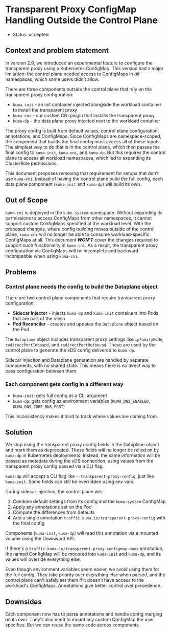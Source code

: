 # Transparent Proxy ConfigMap Handling Outside the Control Plane

* Status: accepted

## Context and problem statement

In version 2.9, we introduced an experimental feature to configure the transparent proxy using a Kubernetes ConfigMap. This version had a major limitation: the control plane needed access to ConfigMaps in *all* namespaces, which some users didn’t allow.

There are three components outside the control plane that rely on the transparent proxy configuration:

- `kuma-init` - an init container injected alongside the workload container to install the transparent proxy
- `kuma-cni` - our custom CNI plugin that installs the transparent proxy
- `kuma-dp` - the data plane proxy injected next to the workload container

The proxy config is built from default values, control plane configuration, annotations, and ConfigMaps. Since ConfigMaps are namespace-scoped, the component that builds the final config must access all of these inputs. The simplest way to do that is in the control plane, which then passes the final config to `kuma-init`, `kuma-cni`, and `kuma-dp`. But this requires the control plane to access all workload namespaces, which led to expanding its ClusterRole permissions.

This document proposes removing that requirement for setups that don’t use `kuma-cni`. Instead of having the control plane build the full config, each data plane component (`kuma-init` and `kuma-dp`) will build its own.

## Out of Scope

`kuma-cni` is deployed in the `kube-system` namespace. Without expanding its permissions to access ConfigMaps from other namespaces, it cannot support custom ConfigMaps specified at the workload level. With the proposed changes, where config building moves outside of the control plane, `kuma-cni` will no longer be able to consume workload-specific ConfigMaps at all. This document **_WON'T_** cover the changes required to support such functionality in `kuma-cni`. As a result, the transparent proxy configuration via ConfigMaps will be incomplete and backward incompatible when using `kuma-cni`.

## Problems

### Control plane needs the config to build the Dataplane object

There are two control plane components that require transparent proxy configuration:

- **Sidecar Injector** - injects `kuma-dp` and `kuma-init` containers into Pods that are part of the mesh
- **Pod Reconciler** - creates and updates the `Dataplane` object based on the Pod

The `Dataplane` object includes transparent proxy settings like `ipFamilyMode`, `redirectPortInbound`, and `redirectPortOutbound`. These are used by the control plane to generate the xDS config delivered to `kuma-dp`.

Sidecar injection and Dataplane generation are handled by separate components, with no shared state. This means there is no direct way to pass configuration between them.

### Each component gets config in a different way

- `kuma-init`: gets full config as a CLI argument
- `kuma-dp`: gets config as environment variables (`KUMA_DNS_ENABLED`, `KUMA_DNS_CORE_DNS_PORT`)

This inconsistency makes it hard to track where values are coming from.

## Solution

We stop using the transparent proxy config fields in the Dataplane object and mark them as deprecated. These fields will no longer be relied on by `kuma-dp` in Kubernetes deployments. Instead, the same information will be passed as metadata during the xDS connection, using values from the transparent proxy config passed via a CLI flag.

`kuma-dp` will accept a CLI flag like `--transparent-proxy-config`, just like `kuma-init`. Some fields can still be overridden using env vars.

During sidecar injection, the control plane will:
1. Combine default settings from its config and the `kuma-system` ConfigMap
2. Apply any annotations set on the Pod
3. Compute the differences from defaults
4. Add a single annotation `traffic.kuma.io/transparent-proxy-config` with the final config

Components (`kuma-init`, `kuma-dp`) will read this annotation via a mounted volume using the Downward API.

If there's a `traffic.kuma.io/transparent-proxy-configmap-name` annotation, the named ConfigMap will be mounted into `kuma-init` and `kuma-dp`, and its values will override everything else.

Even though environment variables seem easier, we avoid using them for the full config. They take priority over everything else when parsed, and the control plane can't safely set them if it doesn't have access to the workload's ConfigMaps. Annotations give better control over precedence.

## Downsides

Each component now has to parse annotations and handle config merging on its own. They'll also need to mount any custom ConfigMap the user specifies. But we can reuse the same code across components.
